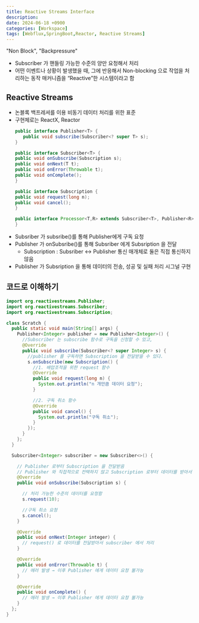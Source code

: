 ```yaml
---
title: Reactive Streams Interface
description:
date: 2024-06-18 +0900
categories: [Workspace]
tags: [Webflux,SpringBoot,Reactor, Reactive Streams]
---
```


"Non Block", "Backpressure"
- Subscriber 가 핸들링 가능한 수준의 양만 요청해서 처리
- 어떤 이벤트나 상황이 발생했을 때, 그에 반응해서 Non-blocking 으로 작업을 처리하는 동작 매커니즘을 “Reactive”한 시스템이라고 함

## <b>Reactive Streams </b>
- 논블록 백프레셔를 이용 비동기 데이터 처리를 위한 표준
- 구현체로는 ReactX, Reactor
  ```java
  public interface Publisher<T> {
     public void subscribe(Subscriber<? super T> s);
  }
  
  public interface Subscriber<T> {
  public void onSubscribe(Subscription s);
  public void onNext(T t);
  public void onError(Throwable t);
  public void onComplete();
  }
  
  public interface Subscription {
  public void request(long n);
  public void cancel();
  }
  
  public interface Processor<T,R> extends Subscriber<T>, Publisher<R> {
  }
  ```
- Subsriber 가 subsribe()를 통해 Publisher에게 구독 요청
- Publisher 가 onSubsribe()를 통해 Subsriber 에게 Subsription 을 전달
  - Subscription : Subsriber ↔ Publisher 통신 매개체로 둘은 직접 통신하지 않음 
- Publisher 가 Subsription 을 통해 데이터의 전송, 성공 및 실패 처리 시그널 구현


## <b>코드로 이해하기</b>
```java
import org.reactivestreams.Publisher;
import org.reactivestreams.Subscriber;
import org.reactivestreams.Subscription;

class Scratch {
  public static void main(String[] args) {
    Publisher<Integer> publisher = new Publisher<Integer>() {
      //Subscriber 는 subscribe 함수로 구독을 신청할 수 있고,
      @Override
      public void subscribe(Subscriber<? super Integer> s) {
        //publisher 를 구독하면 Subscription 을 전달받을 수 있다.
        s.onSubscribe(new Subscription() {
          //1. 배압조적을 위한 request 함수
          @Override
          public void request(long n) {
            System.out.println("n 개만큼 데이터 요청");
          }

          //2. 구독 취소 함수
          @Override
          public void cancel() {
            System.out.println("구독 취소");
          }
        });
      }
    };
  }

  Subscriber<Integer> subscriber = new Subscriber<>() {

    // Publisher 로부터 Subscription 을 전달받음
    // Publisher 와 직접적으로 컨택하지 않고 Subscription 로부터 데이터를 받아서 처리
    @Override
    public void onSubscribe(Subscription s) {

      // 처리 가능한 수준의 데이터를 요청함
      s.request(10);

      //구독 취소 요청
      s.cancel();
    }

    @Override
    public void onNext(Integer integer) {
      // request() 로 데이터를 전달받아서 subscriber 에서 처리
    }

    @Override
    public void onError(Throwable t) {
      // 에러 발생 → 이후 Publisher 에게 데이터 요청 불가능
    }

    @Override
    public void onComplete() {
      // 에러 발생 → 이후 Publisher 에게 데이터 요청 불가능
    }
  };
}
```
